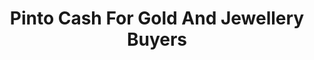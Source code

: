 ---
title: "Pinto Cash For Gold And Jewellery Buyers"
url: /barrie/pinto-cash-for-gold-and-jewellery-buyers/
shop: Schmuck
---